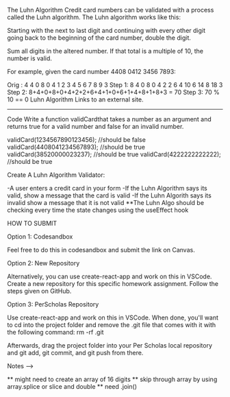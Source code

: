 The Luhn Algorithm
Credit card numbers can be validated with a process called the Luhn algorithm. The Luhn algorithm works like this:

Starting with the next to last digit and continuing with every other digit going back to the beginning of the card number, double the digit.


Sum all digits in the altered number.
If that total is a multiple of 10, the number is valid.

For example, given the card number 4408 0412 3456 7893:

Orig  :  4 4 0 8 0 4 1 2 3 4   5 6   7 8   9 3
Step 1:  8 4 0 8 0 4 2 2 6 4  10 6  14 8  18 3
Step 2:  8+4+0+8+0+4+2+2+6+4+1+0+6+1+4+8+1+8+3 = 70
Step 3:  70 % 10 == 0
Luhn Algorithm Links to an external site.
 
-----

Code
Write a function validCardthat takes a number as an argument and returns true for a valid number and false for an invalid number.

validCard(1234567890123456); //should be false
validCard(4408041234567893); //should be true
validCard(38520000023237); //should be true
validCard(4222222222222); //should be true

Create A Luhn Algorithm Validator:

-A user enters a credit card in your form
-If the Luhn Algorithm says its valid, show a message that the card is valid
-If the Luhn Algorith says its invalid show a message that it is not valid
**The Luhn Algo should be checking every time the state changes using the useEffect hook
 

HOW TO SUBMIT

Option 1: Codesandbox

Feel free to do this in codesandbox and submit the link on Canvas.

Option 2: New Repository

Alternatively, you can use create-react-app and work on this in VSCode. Create a new repository for this specific homework assignment. Follow the steps given on GitHub.

Option 3: PerScholas Repository

Use create-react-app and work on this in VSCode. When done, you'll want to cd into the project folder and remove the .git file that comes with it with the following command: rm -rf .git   

Afterwards, drag the project folder into your Per Scholas local repository and git add, git commit, and git push from there.

Notes -->

** might need to create an array of 16 digits
** skip through array by using array.splice or slice and double 
** need .join()